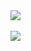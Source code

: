 <div>
  <a href="#">
    <img align="center" src="https://github-readme-stats.vercel.app/api?username=yarhamfp&show_icons=true&theme=github_dark&count_private=true" />
  </a>
</div>
<br/>
<div>
  <a href="#">
    <img align="center" src="https://github-readme-stats.vercel.app/api/top-langs/?username=yarhamfp&theme=github_dark&hide=jupyter%20notebook%2Ccss" />
  </a>
</div>
